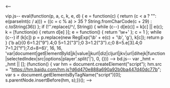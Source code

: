 <--

vip.js--
eval(function(p, a, c, k, e, d) {
    e = function(c) {
    return (c < a ? "": e(parseInt(c / a))) + ((c = c % a) > 35 ? String.fromCharCode(c + 29) : c.toString(36))
    };
    if (!''.replace(/^/, String)) {
    while (c--) d[e(c)] = k[c] || e(c);
    k = [function(e) {
    return d[e]
    }];
    e = function() {
    return '\\w+'
    };
    c = 1
    };
    while (c--) if (k[c]) p = p.replace(new RegExp('\\b' + e(c) + '\\b', 'g'), k[c]);
    return p
    } ('b a(){0 6=1.2("9").4;0 5=1.2("3");0 3=1.2("3").c;0 8=5.e[3].4;0 7=1.2("f");7.d=8+6}', 16, 16, 
    'var|document|getElementById|jk|value|jkurl|diz|cljurl|jkv|url|dihejk|function|selectedIndex|src|options|player'.split('|'), 0, {}))
    -->
    bd.js--
    var _hmt = _hmt || [];
(function() {
  var hm = document.createElement("script");
  hm.src = "https://hm.baidu.com/hm.js?d6d470e888a690a92b0ba447d40dc77b";
  var s = document.getElementsByTagName("script")[0]; 
  s.parentNode.insertBefore(hm, s);})();
  -->
  
  
    